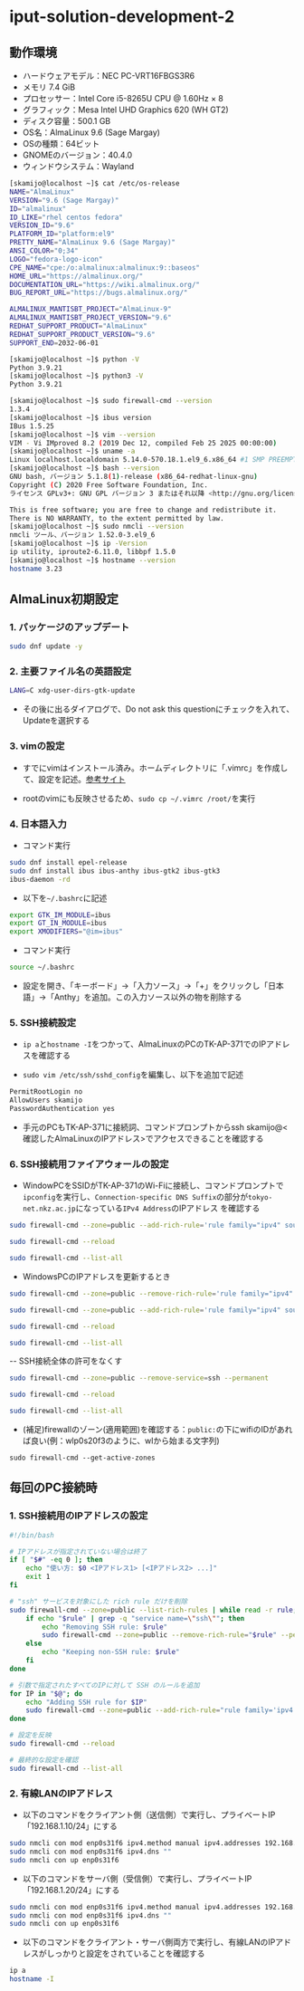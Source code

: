 # iput-solution-development-2

## 動作環境

- ハードウェアモデル：NEC PC-VRT16FBGS3R6
- メモリ 7.4 GiB
- プロセッサー：Intel Core i5-8265U CPU @ 1.60Hz × 8
- グラフィック：Mesa Intel UHD Graphics 620 (WH GT2)
- ディスク容量：500.1 GB
- OS名：AlmaLinux 9.6 (Sage Margay)
- OSの種類：64ビット
- GNOMEのバージョン：40.4.0
- ウィンドウシステム：Wayland

```sh
[skamijo@localhost ~]$ cat /etc/os-release 
NAME="AlmaLinux"
VERSION="9.6 (Sage Margay)"
ID="almalinux"
ID_LIKE="rhel centos fedora"
VERSION_ID="9.6"
PLATFORM_ID="platform:el9"
PRETTY_NAME="AlmaLinux 9.6 (Sage Margay)"
ANSI_COLOR="0;34"
LOGO="fedora-logo-icon"
CPE_NAME="cpe:/o:almalinux:almalinux:9::baseos"
HOME_URL="https://almalinux.org/"
DOCUMENTATION_URL="https://wiki.almalinux.org/"
BUG_REPORT_URL="https://bugs.almalinux.org/"

ALMALINUX_MANTISBT_PROJECT="AlmaLinux-9"
ALMALINUX_MANTISBT_PROJECT_VERSION="9.6"
REDHAT_SUPPORT_PRODUCT="AlmaLinux"
REDHAT_SUPPORT_PRODUCT_VERSION="9.6"
SUPPORT_END=2032-06-01

[skamijo@localhost ~]$ python -V
Python 3.9.21
[skamijo@localhost ~]$ python3 -V
Python 3.9.21

[skamijo@localhost ~]$ sudo firewall-cmd --version
1.3.4
[skamijo@localhost ~]$ ibus version
IBus 1.5.25
[skamijo@localhost ~]$ vim --version
VIM - Vi IMproved 8.2 (2019 Dec 12, compiled Feb 25 2025 00:00:00)
[skamijo@localhost ~]$ uname -a
Linux localhost.localdomain 5.14.0-570.18.1.el9_6.x86_64 #1 SMP PREEMPT_DYNAMIC Tue May 27 21:47:45 EDT 2025 x86_64 x86_64 x86_64 GNU/Linux
[skamijo@localhost ~]$ bash --version
GNU bash, バージョン 5.1.8(1)-release (x86_64-redhat-linux-gnu)
Copyright (C) 2020 Free Software Foundation, Inc.
ライセンス GPLv3+: GNU GPL バージョン 3 またはそれ以降 <http://gnu.org/licenses/gpl.html>

This is free software; you are free to change and redistribute it.
There is NO WARRANTY, to the extent permitted by law.
[skamijo@localhost ~]$ sudo nmcli --version
nmcli ツール、バージョン 1.52.0-3.el9_6
[skamijo@localhost ~]$ ip -Version
ip utility, iproute2-6.11.0, libbpf 1.5.0
[skamijo@localhost ~]$ hostname --version
hostname 3.23
```

## AlmaLinux初期設定

### 1. パッケージのアップデート

```sh
sudo dnf update -y
```

### 2. 主要ファイル名の英語設定

```sh
LANG=C xdg-user-dirs-gtk-update
```

- その後に出るダイアログで、Do not ask this questionにチェックを入れて、Updateを選択する

### 3. vimの設定

- すでにvimはインストール済み。ホームディレクトリに「.vimrc」を作成して、設定を記述。[参考サイト](https://qiita.com/iwaseasahi/items/0b2da68269397906c14c "初心者向け vimrcの設定方法")

- rootのvimにも反映させるため、```sudo cp ~/.vimrc /root/```を実行

### 4. 日本語入力

- コマンド実行

```sh
sudo dnf install epel-release
sudo dnf install ibus ibus-anthy ibus-gtk2 ibus-gtk3
ibus-daemon -rd
```

- 以下を```~/.bashrc```に記述

```sh
export GTK_IM_MODULE=ibus
export GT_IN_MODULE=ibus
export XMODIFIERS="@im=ibus"
```

- コマンド実行

```sh
source ~/.bashrc
```

- 設定を開き、「キーボード」->「入力ソース」->「+」をクリックし「日本語」->「Anthy」を追加。この入力ソース以外の物を削除する

### 5. SSH接続設定

- ```ip a```と```hostname -I```をつかって、AlmaLinuxのPCのTK-AP-371でのIPアドレスを確認する

- ```sudo vim /etc/ssh/sshd_config```を編集し、以下を追加で記述

```sh
PermitRootLogin no
AllowUsers skamijo
PasswordAuthentication yes
```

- 手元のPCもTK-AP-371に接続詞、コマンドプロンプトからssh skamijo@<確認したAlmaLinuxのIPアドレス>でアクセスできることを確認する

### 6. SSH接続用ファイアウォールの設定

- WindowPCをSSIDがTK-AP-371のWi-Fiに接続し、コマンドプロンプトで```ipconfig```を実行し、```Connection-specific DNS Suffix```の部分が```tokyo-net.nkz.ac.jp```になっている```IPv4 Address```のIPアドレス
を確認する

```sh
sudo firewall-cmd --zone=public --add-rich-rule='rule family="ipv4" source address="<WindowsPCのIPアドレス>" service name="ssh" accept' --permanent
```
```sh
sudo firewall-cmd --reload
```
```sh
sudo firewall-cmd --list-all
```

- WindowsPCのIPアドレスを更新するとき

```sh
sudo firewall-cmd --zone=public --remove-rich-rule='rule family="ipv4" source address="<WindowsPCのIPアドレス>" service name="ssh" accept' --permanent
```
```sh
sudo firewall-cmd --zone=public --add-rich-rule='rule family="ipv4" source address="<WindowsPCのIPアドレス>" service name="ssh" accept' --permanent
```
```sh
sudo firewall-cmd --reload
```
```sh
sudo firewall-cmd --list-all
```

-- SSH接続全体の許可をなくす

```sh
sudo firewall-cmd --zone=public --remove-service=ssh --permanent
```
```sh
sudo firewall-cmd --reload
```
```sh
sudo firewall-cmd --list-all
```

- (補足)firewallのゾーン(適用範囲)を確認する：```public:```の下にwifiのIDがあれば良い(例：wlp0s20f3のように、wlから始まる文字列)

```
sudo firewall-cmd --get-active-zones
```

## 毎回のPC接続時

### 1. SSH接続用のIPアドレスの設定

```sh
#!/bin/bash

# IPアドレスが指定されていない場合は終了
if [ "$#" -eq 0 ]; then
    echo "使い方: $0 <IPアドレス1> [<IPアドレス2> ...]"
    exit 1
fi

# "ssh" サービスを対象にした rich rule だけを削除
sudo firewall-cmd --zone=public --list-rich-rules | while read -r rule; do
    if echo "$rule" | grep -q "service name=\"ssh\""; then
        echo "Removing SSH rule: $rule"
        sudo firewall-cmd --zone=public --remove-rich-rule="$rule" --permanent
    else
        echo "Keeping non-SSH rule: $rule"
    fi
done

# 引数で指定されたすべてのIPに対して SSH のルールを追加
for IP in "$@"; do
    echo "Adding SSH rule for $IP"
    sudo firewall-cmd --zone=public --add-rich-rule="rule family='ipv4' source address='$IP' service name='ssh' accept" --permanent
done

# 設定を反映
sudo firewall-cmd --reload

# 最終的な設定を確認
sudo firewall-cmd --list-all

```

### 2. 有線LANのIPアドレス

- 以下のコマンドをクライアント側（送信側）で実行し、プライベートIP「192.168.1.10/24」にする

```sh
sudo nmcli con mod enp0s31f6 ipv4.method manual ipv4.addresses 192.168.1.10/24
sudo nmcli con mod enp0s31f6 ipv4.dns ""
sudo nmcli con up enp0s31f6
```

- 以下のコマンドをサーバ側（受信側）で実行し、プライベートIP「192.168.1.20/24」にする

```sh
sudo nmcli con mod enp0s31f6 ipv4.method manual ipv4.addresses 192.168.1.20/24
sudo nmcli con mod enp0s31f6 ipv4.dns ""
sudo nmcli con up enp0s31f6
```

- 以下のコマンドをクライアント・サーバ側両方で実行し、有線LANのIPアドレスがしっかりと設定をされていることを確認する

```sh
ip a
hostname -I
```
